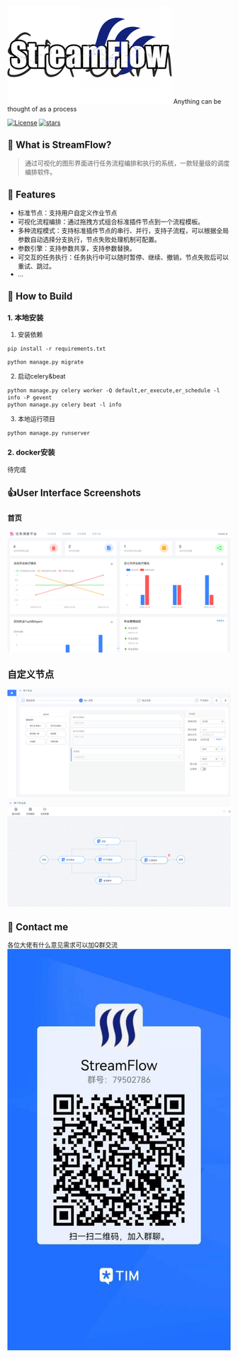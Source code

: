 ![img.png](logo.png)
Anything can be thought of as a process


[![License](https://img.shields.io/badge/license-Apache%202-blue.svg?style=for-the-badge&label=license)](https://www.apache.org/licenses/LICENSE-2.0.html)
[![stars](https://img.shields.io/github/stars/xhongc/streamflow?style=for-the-badge&label=stars)](https://github.com/xhongc/streamflow)

## 🚀 What is StreamFlow?
> 通过可视化的图形界面进行任务流程编排和执行的系统，一款轻量级的调度编排软件。
>
## 🎉 Features

- 标准节点：支持用户自定义作业节点
- 可视化流程编排：通过拖拽方式组合标准插件节点到一个流程模板。
- 多种流程模式：支持标准插件节点的串行、并行，支持子流程，可以根据全局参数自动选择分支执行，节点失败处理机制可配置。
- 参数引擎：支持参数共享，支持参数替换。
- 可交互的任务执行：任务执行中可以随时暂停、继续、撤销，节点失败后可以重试、跳过。
- ...
## 🔨 How to Build
### 1. 本地安装
1. 安装依赖
```shell
pip install -r requirements.txt
```
```shell
python manage.py migrate
```
2. 启动celery&beat
```shell
python manage.py celery worker -Q default,er_execute,er_schedule -l info -P gevent
python manage.py celery beat -l info
```
3. 本地运行项目
```shell
python manage.py runserver 
```
### 2. docker安装
待完成
## 👍User Interface Screenshots
### 首页
![img.png](img.png)

## 自定义节点
![img_1.png](img_1.png)
![img_2.png](img_2.png)
## 💬 Contact me
各位大佬有什么意见需求可以加Q群交流
![s](WechatIMG176.jpeg)
